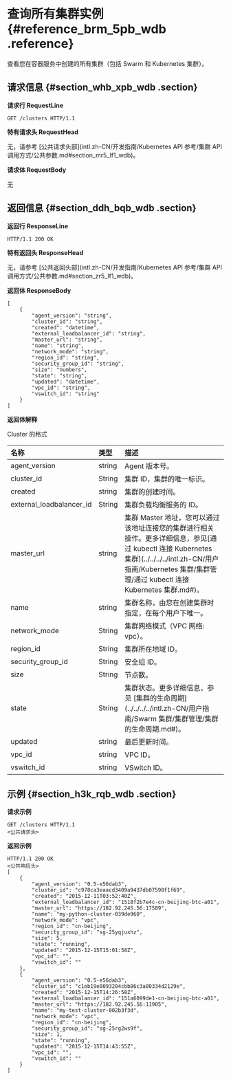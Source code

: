 # 查询所有集群实例 {#reference_brm_5pb_wdb .reference}

查看您在容器服务中创建的所有集群（包括 Swarm 和 Kubernetes 集群）。

## 请求信息 {#section_whb_xpb_wdb .section}

**请求行 RequestLine**

```
GET /clusters HTTP/1.1
```

**特有请求头 RequestHead**

无，请参考 [公共请求头部](intl.zh-CN/开发指南/Kubernetes API 参考/集群 API 调用方式/公共参数.md#section_mr5_lf1_wdb)。

**请求体 RequestBody**

无

## 返回信息 {#section_ddh_bqb_wdb .section}

**返回行 ResponseLine**

```
HTTP/1.1 200 OK
```

**特有返回头 ResponseHead**

无，请参考 [公共返回头部](intl.zh-CN/开发指南/Kubernetes API 参考/集群 API 调用方式/公共参数.md#section_zr5_lf1_wdb)。

**返回体 ResponseBody**

```
[
    {
        "agent_version": "string",
        "cluster_id": "string",
        "created": "datetime",
        "external_loadbalancer_id": "string",
        "master_url": "string",
        "name": "string",
        "network_mode": "string",
        "region_id": "string",
        "security_group_id": "string",
        "size": "numbers",
        "state": "string",
        "updated": "datetime",
        "vpc_id": "string",
        "vswitch_id": "string"
    }
]
```

**返回体解释**

Cluster 的格式

|名称|类型|描述|
|:-|:-|:-|
|agent\_version|string|Agent 版本号。|
|cluster\_id|String|集群 ID，集群的唯一标识。|
|created|string|集群的创建时间。|
|external\_loadbalancer\_id|String|集群负载均衡服务的 ID。|
|master\_url|string|集群 Master 地址，您可以通过该地址连接您的集群进行相关操作。更多详细信息，参见[通过 kubectl 连接 Kubernetes 集群](../../../../intl.zh-CN/用户指南/Kubernetes 集群/集群管理/通过 kubectl 连接 Kubernetes 集群.md#)。|
|name|string|集群名称，由您在创建集群时指定，在每个用户下唯一。|
|network\_mode|String|集群网络模式（VPC 网络: vpc）。|
|region\_id|String|集群所在地域 ID。|
|security\_group\_id|String|安全组 ID。|
|size|String|节点数。|
|state|String|集群状态。更多详细信息，参见 [集群的生命周期](../../../../intl.zh-CN/用户指南/Swarm 集群/集群管理/集群的生命周期.md#)。|
|updated|string|最后更新时间。|
|vpc\_id|string|VPC ID。|
|vswitch\_id|string|VSwitch ID。|

## 示例 {#section_h3k_rqb_wdb .section}

**请求示例**

```
GET /clusters HTTP/1.1
<公共请求头>
```

**返回示例**

```
HTTP/1.1 200 OK
<公共响应头>
[
    {
        "agent_version": "0.5-e56dab3",
        "cluster_id": "c978ca3eaacd3409a9437db07598f1f69",
        "created": "2015-12-11T03:52:40Z",
        "external_loadbalancer_id": "1518f2b7e4c-cn-beijing-btc-a01",
        "master_url": "https://182.92.245.56:17589",
        "name": "my-python-cluster-039de960",
        "network_mode": "vpc",
        "region_id": "cn-beijing",
        "security_group_id": "sg-25yqjuxhz",
        "size": 5,
        "state": "running",
        "updated": "2015-12-15T15:01:58Z",
        "vpc_id": "",
        "vswitch_id": ""
    },
    {
        "agent_version": "0.5-e56dab3",
        "cluster_id": "c1eb19e0093204cbb86c3a80334d2129e",
        "created": "2015-12-15T14:26:58Z",
        "external_loadbalancer_id": "151a6099de1-cn-beijing-btc-a01",
        "master_url": "https://182.92.245.56:11905",
        "name": "my-test-cluster-002b3f3d",
        "network_mode": "vpc",
        "region_id": "cn-beijing",
        "security_group_id": "sg-25rg2ws9f",
        "size": 1,
        "state": "running",
        "updated": "2015-12-15T14:43:55Z",
        "vpc_id": "",
        "vswitch_id": ""
    }
]
```

